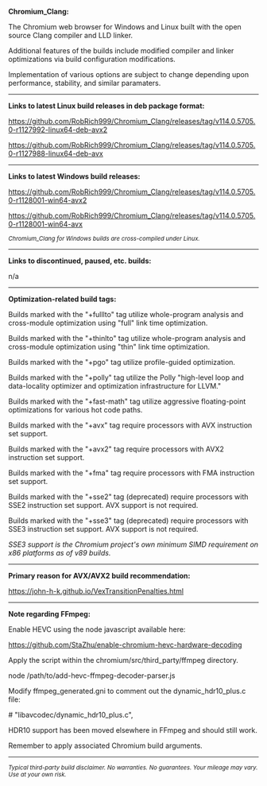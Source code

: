 **Chromium_Clang:**

The Chromium web browser for Windows and Linux built with the open source Clang compiler and LLD linker.

Additional features of the builds include modified compiler and linker optimizations via build configuration modifications.

Implementation of various options are subject to change depending upon performance, stability, and similar paramaters.

****

**Links to latest Linux build releases in deb package format:**

https://github.com/RobRich999/Chromium_Clang/releases/tag/v114.0.5705.0-r1127992-linux64-deb-avx2

https://github.com/RobRich999/Chromium_Clang/releases/tag/v114.0.5705.0-r1127988-linux64-deb-avx

****

**Links to latest Windows build releases:**

https://github.com/RobRich999/Chromium_Clang/releases/tag/v114.0.5705.0-r1128001-win64-avx2

https://github.com/RobRich999/Chromium_Clang/releases/tag/v114.0.5705.0-r1128001-win64-avx

<sub>*Chromium_Clang for Windows builds are cross-compiled under Linux.*</sub>

****

**Links to discontinued, paused, etc. builds:**

n/a

****

**Optimization-related build tags:**

Builds marked with the "+fulllto" tag utilize whole-program analysis and cross-module optimization using "full" link time optimization.

Builds marked with the "+thinlto" tag utilize whole-program analysis and cross-module optimization using "thin" link time optimization.

Builds marked with the "+pgo" tag utilize profile-guided optimization.

Builds marked with the "+polly" tag utilize the Polly "high-level loop and data-locality optimizer and optimization infrastructure for LLVM."

Builds marked with the "+fast-math" tag utilize aggressive floating-point optimizations for various hot code paths.

Builds marked with the "+avx" tag require processors with AVX instruction set support.

Builds marked with the "+avx2" tag require processors with AVX2 instruction set support.

Builds marked with the "+fma" tag require processors with FMA instruction set support.

Builds marked with the "+sse2" tag (deprecated) require processors with SSE2 instruction set support. AVX support is not required.

Builds marked with the "+sse3" tag (deprecated) require processors with SSE3 instruction set support. AVX support is not required.

*SSE3 support is the Chromium project's own minimum SIMD requirement on x86 platforms as of v89 builds.*

****

**Primary reason for AVX/AVX2 build recommendation:**

https://john-h-k.github.io/VexTransitionPenalties.html


****

**Note regarding FFmpeg:**

Enable HEVC using the node javascript available here:

https://github.com/StaZhu/enable-chromium-hevc-hardware-decoding

Apply the script within the chromium/src/third_party/ffmpeg directory.

node /path/to/add-hevc-ffmpeg-decoder-parser.js

Modify ffmpeg_generated.gni to comment out the dynamic_hdr10_plus.c file:

\# "libavcodec/dynamic_hdr10_plus.c",

HDR10 support has been moved elsewhere in FFmpeg and should still work.

Remember to apply associated Chromium build arguments.

****

<sub>*Typical third-party build disclaimer. No warranties. No guarantees. Your mileage may vary. Use at your own risk.*</sub>
